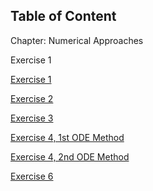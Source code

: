 ## Table of Content

Chapter: Numerical Approaches 

Exercise 1


 
 [Exercise 1](https://dansui.github.io/PET575/Chapter%203/Ex1.html)
 
 [Exercise 2](https://dansui.github.io/PET575/Chapter%203/Ex2.html)
 
 [Exercise 3](https://dansui.github.io/PET575/Chapter%203/Ex3.html)

 [Exercise 4, 1st ODE Method](https://dansui.github.io/PET575/Chapter%203/Ex4_1.html)
 
 [Exercise 4, 2nd ODE Method](https://dansui.github.io/PET575/Chapter%203/Ex4_2.html)
 
 [Exercise 6](https://dansui.github.io/PET575/Chapter%203/Ex6.html)
